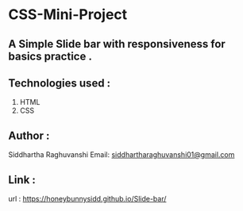 # CSS-Mini-Project

## A Simple Slide bar with responsiveness for basics practice .

## Technologies used :
   1. HTML
   2. CSS

## Author :
   Siddhartha Raghuvanshi
   Email: siddhartharaghuvanshi01@gmail.com

## Link :
   url : https://honeybunnysidd.github.io/Slide-bar/